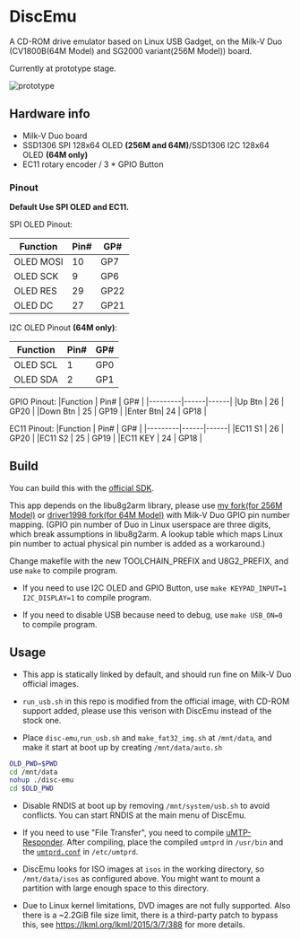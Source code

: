 # DiscEmu

A CD-ROM drive emulator based on Linux USB Gadget, on the Milk-V Duo (CV1800B(64M Model) and SG2000 variant(256M Model)) board.

Currently at prototype stage.

![prototype](img/prototype.jpg)

## Hardware info

- Milk-V Duo board
- SSD1306 SPI 128x64 OLED **(256M and 64M)**/SSD1306 I2C 128x64 OLED **(64M only)**
- EC11 rotary encoder / 3 * GPIO Button
### Pinout

**Default Use SPI OLED and EC11.**

SPI OLED Pinout: 

|Function | Pin# | GP#  |
|---------|------|------|
|OLED MOSI| 10   | GP7  |
|OLED SCK | 9    | GP6  |
|OLED RES | 29   | GP22 |
|OLED DC  | 27   | GP21 |

I2C OLED Pinout **(64M only)**: 

|Function | Pin# | GP#  |
|---------|------|------|
|OLED SCL | 1    | GP0  |
|OLED SDA | 2    | GP1  |

GPIO Pinout:
|Function | Pin# | GP#  |
|---------|------|------|
|Up Btn   | 26   | GP20 |
|Down Btn | 25   | GP19 |
|Enter Btn| 24   | GP18 |

EC11 Pinout:
|Function | Pin# | GP#  |
|---------|------|------|
|EC11 S1  | 26   | GP20 |
|EC11 S2  | 25   | GP19 |
|EC11 KEY | 24   | GP18 |


## Build

You can build this with the [official SDK](https://github.com/milkv-duo/host-tools).

This app depends on the libu8g2arm library, please use [my fork(for 256M Model)](https://github.com/slzkud/libu8g2arm-milkvduo-256m) or [driver1998 fork(for 64M Model)](https://github.com/driver1998/libu8g2arm-milkvduo) with Milk-V Duo GPIO pin number mapping. (GPIO pin number of Duo in Linux userspace are three digits, which break assumptions in libu8g2arm. A lookup table which maps Linux pin number to actual physical pin number is added as a workaround.) 

Change makefile with the new TOOLCHAIN_PREFIX and U8G2_PREFIX, and use ``make`` to compile program.

- If you need to use I2C OLED and GPIO Button, use ``make KEYPAD_INPUT=1 I2C_DISPLAY=1`` to compile program.

- If you need to disable USB because need to debug, use ``make USB_ON=0`` to compile program. 

## Usage

- This app is statically linked by default, and should run fine on Milk-V Duo official images. 

- `run_usb.sh` in this repo is modified from the official image, with CD-ROM support added, please use this verison with DiscEmu instead of the stock one.

- Place `disc-emu`,`run_usb.sh` and `make_fat32_img.sh` at `/mnt/data`, and make it start at boot up by creating `/mnt/data/auto.sh`

```bash
OLD_PWD=$PWD
cd /mnt/data
nohup ./disc-emu
cd $OLD_PWD
```

- Disable RNDIS at boot up by removing `/mnt/system/usb.sh` to avoid conflicts. You can start RNDIS at the main menu of DiscEmu.

- If you need to use "File Transfer", you need to compile [uMTP-Responder](https://github.com/viveris/uMTP-Responder). After compiling, place the compiled `umtprd` in `/usr/bin` and the [`umtprd.conf`](umtprd/umtprd.conf) in `/etc/umtprd`.

- DiscEmu looks for ISO images at `isos` in the working directory, so `/mnt/data/isos` as configured above. You might want to mount a partition with large enough space to this directory.

- Due to Linux kernel limitations, DVD images are not fully supported. Also there is a ~2.2GiB file size limit, there is a third-party patch to bypass this, see https://lkml.org/lkml/2015/3/7/388 for more details.


